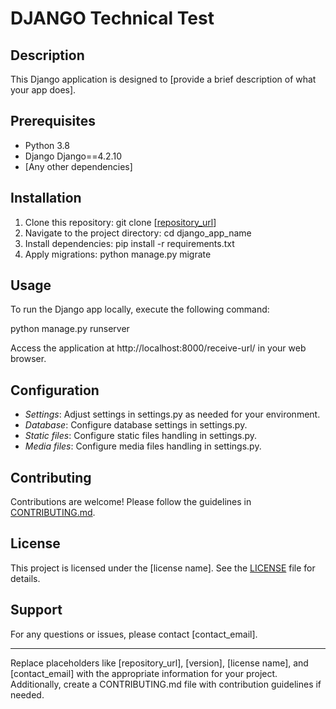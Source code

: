 # DJANGO Technical Test 

## Description
This Django application is designed to [provide a brief description of what your app does].

## Prerequisites
- Python 3.8
- Django Django==4.2.10
- [Any other dependencies]

## Installation
1. Clone this repository: git clone [[repository_url](https://github.com/akomvictory/technical-test-1)]
2. Navigate to the project directory: cd django_app_name
3. Install dependencies: pip install -r requirements.txt
4. Apply migrations: python manage.py migrate

## Usage
To run the Django app locally, execute the following command:

python manage.py runserver

Access the application at http://localhost:8000/receive-url/   in your web browser.

## Configuration
- *Settings*: Adjust settings in settings.py as needed for your environment.
- *Database*: Configure database settings in settings.py.
- *Static files*: Configure static files handling in settings.py.
- *Media files*: Configure media files handling in settings.py.

## Contributing
Contributions are welcome! Please follow the guidelines in [CONTRIBUTING.md](CONTRIBUTING.md).

## License
This project is licensed under the [license name]. See the [LICENSE](LICENSE) file for details.

## Support
For any questions or issues, please contact [contact_email].

---
Replace placeholders like [repository_url], [version], [license name], and [contact_email] with the appropriate information for your project. Additionally, create a CONTRIBUTING.md file with contribution guidelines if needed.
